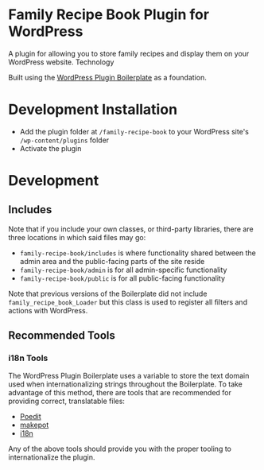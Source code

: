 # Family Recipe Book Plugin for WordPress

A plugin for allowing you to store family recipes and display them on your WordPress website.
Technology

Built using the [WordPress Plugin Boilerplate](https://github.com/DevinVinson/WordPress-Plugin-Boilerplate) as a foundation.

# Development Installation
* Add the plugin folder at `/family-recipe-book` to your WordPress site's `/wp-content/plugins` folder
* Activate the plugin

# Development

## Includes

Note that if you include your own classes, or third-party libraries, there are three locations in which said files may go:

* `family-recipe-book/includes` is where functionality shared between the admin area and the public-facing parts of the site reside
* `family-recipe-book/admin` is for all admin-specific functionality
* `family-recipe-book/public` is for all public-facing functionality

Note that previous versions of the Boilerplate did not include `family_recipe_book_Loader` but this class is used to register all filters and actions with WordPress.

## Recommended Tools

### i18n Tools

The WordPress Plugin Boilerplate uses a variable to store the text domain used when internationalizing strings throughout the Boilerplate. To take advantage of this method, there are tools that are recommended for providing correct, translatable files:

* [Poedit](http://www.poedit.net/)
* [makepot](http://i18n.svn.wordpress.org/tools/trunk/)
* [i18n](https://github.com/grappler/i18n)

Any of the above tools should provide you with the proper tooling to internationalize the plugin.